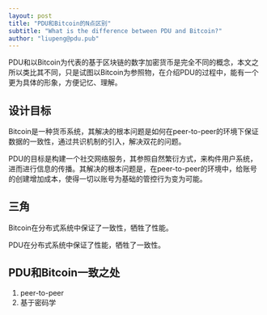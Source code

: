 ```yaml
---
layout: post
title: "PDU和Bitcoin的N点区别"
subtitle: "What is the difference between PDU and Bitcoin?"
author: "liupeng@pdu.pub"
---
```

PDU和以Bitcoin为代表的基于区块链的数字加密货币是完全不同的概念，本文之所以类比其不同，只是试图以Bitcoin为参照物，在介绍PDU的过程中，能有一个更为具体的形象，方便记忆、理解。

## 设计目标

Bitcoin是一种货币系统，其解决的根本问题是如何在peer-to-peer的环境下保证数据的一致性，通过共识机制的引入，解决双花的问题。

PDU的目标是构建一个社交网络服务，其参照自然繁衍方式，来构件用户系统，进而进行信息的传播。其解决的根本问题是，在peer-to-peer的环境中，给账号的创建增加成本，使得一切以账号为基础的管控行为变为可能。

## 三角

Bitcoin在分布式系统中保证了一致性，牺牲了性能。

PDU在分布式系统中保证了性能，牺牲了一致性。


## PDU和Bitcoin一致之处

1. peer-to-peer
2. 基于密码学